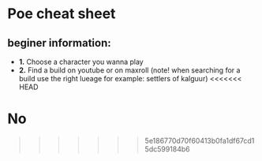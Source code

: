 # Poe cheat sheet

## beginer information:
* **1.** Choose a character you wanna play
* **2.** Find a build on youtube or on maxroll (note! when searching for a build use the right lueage for example: settlers of kalguur)
<<<<<<< HEAD












No
=======
>>>>>>> 5e186770d70f60413b0fa1df67cd15dc599184b6
